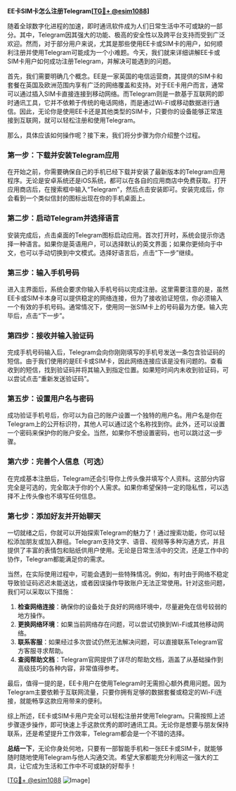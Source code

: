 **EE卡SIM卡怎么注册Telegram[[TG💪+ @esim1088](https://t.me/s/esim1088)]**

随着全球数字化进程的加速，即时通讯软件成为人们日常生活中不可或缺的一部分。其中，Telegram因其强大的功能、极高的安全性以及跨平台支持而受到广泛欢迎。然而，对于部分用户来说，尤其是那些使用EE卡或SIM卡的用户，如何顺利注册并使用Telegram可能成为一个小难题。今天，我们就来详细讲解EE卡或SIM卡用户如何成功注册Telegram，并解决可能遇到的问题。

首先，我们需要明确几个概念。EE是一家英国的电信运营商，其提供的SIM卡和套餐在英国及欧洲范围内享有广泛的网络覆盖和支持。对于EE卡用户而言，通常可以通过插入SIM卡直接连接到移动网络。而Telegram则是一款基于互联网的即时通讯工具，它并不依赖于传统的电话网络，而是通过Wi-Fi或移动数据进行通信。因此，无论你是使用EE卡还是其他类型的SIM卡，只要你的设备能够正常连接到互联网，就可以轻松注册和使用Telegram。

那么，具体应该如何操作呢？接下来，我们将分步骤为你介绍整个过程。

### 第一步：下载并安装Telegram应用

在开始之前，你需要确保自己的手机已经下载并安装了最新版本的Telegram应用程序。无论是安卓系统还是iOS系统，都可以在各自的应用商店中免费获取。打开应用商店后，在搜索框中输入“Telegram”，然后点击安装即可。安装完成后，你会看到一个类似信封的图标出现在你的手机桌面上。

### 第二步：启动Telegram并选择语言

安装完成后，点击桌面的Telegram图标启动应用。首次打开时，系统会提示你选择一种语言。如果你是英语用户，可以选择默认的英文界面；如果你更倾向于中文，也可以手动切换到中文模式。选择好语言后，点击“下一步”继续。

### 第三步：输入手机号码

进入主界面后，系统会要求你输入手机号码以完成注册。这里需要注意的是，虽然EE卡或SIM卡本身可以提供稳定的网络连接，但为了接收验证短信，你必须输入一个有效的手机号码。通常情况下，使用同一张SIM卡上的号码最为方便。输入完毕后，点击“下一步”。

### 第四步：接收并输入验证码

完成手机号码输入后，Telegram会向你刚刚填写的手机号发送一条包含验证码的短信。由于我们使用的是EE卡或SIM卡，因此网络连接应该是没有问题的。查看收到的短信，找到验证码并将其输入到指定位置。如果短时间内未收到验证码，可以尝试点击“重新发送验证码”。

### 第五步：设置用户名与密码

成功验证手机号后，你可以为自己的账户设置一个独特的用户名。用户名是你在Telegram上的公开标识符，其他人可以通过这个名称找到你。此外，还可以设置一个密码来保护你的账户安全。当然，如果你不想设置密码，也可以跳过这一步骤。

### 第六步：完善个人信息（可选）

在完成基本注册后，Telegram还会引导你上传头像并填写个人资料。这部分内容完全是可选的，完全取决于你的个人需求。如果你希望保持一定的隐私性，可以选择不上传头像也不填写任何信息。

### 第七步：添加好友并开始聊天

一切就绪之后，你就可以开始探索Telegram的魅力了！通过搜索功能，你可以轻松添加朋友或加入群组。Telegram支持文字、语音、视频等多种沟通方式，并且提供了丰富的表情包和贴纸供用户使用。无论是日常生活中的交流，还是工作中的协作，Telegram都能满足你的需求。

当然，在实际使用过程中，可能会遇到一些特殊情况。例如，有时由于网络不稳定导致验证码迟迟未能送达，或者因误操作导致账户无法正常使用。针对这些问题，我们可以采取以下措施：

1. **检查网络连接**：确保你的设备处于良好的网络环境中，尽量避免在信号较弱的地方操作。
2. **更换网络环境**：如果当前网络存在问题，可以尝试切换到Wi-Fi或其他移动网络。
3. **联系客服**：如果经过多次尝试仍然无法解决问题，可以直接联系Telegram官方客服寻求帮助。
4. **查阅帮助文档**：Telegram官网提供了详尽的帮助文档，涵盖了从基础操作到高级技巧的各种内容，非常值得参考。

最后，值得一提的是，EE卡用户在使用Telegram时无需担心额外费用问题。因为Telegram主要依赖于互联网流量，只要你拥有足够的数据套餐或稳定的Wi-Fi连接，就能畅享这款应用带来的便利。

综上所述，EE卡或SIM卡用户完全可以轻松注册并使用Telegram。只需按照上述步骤逐步操作，即可快速上手这款优秀的即时通讯工具。无论你是想要与朋友保持联系，还是希望提升工作效率，Telegram都会是一个不错的选择。

**总结一下**，无论你身处何地，只要有一部智能手机和一张EE卡或SIM卡，就能够随时随地使用Telegram与他人沟通交流。希望大家都能充分利用这一强大的工具，让它成为生活和工作中不可或缺的好帮手！

[[TG💪+ @esim1088](https://t.me/s/esim1088) ![Image](https://i.postimg.cc/4NQfJmqS/Snipaste-2025-05-13-00-14-12.png)]